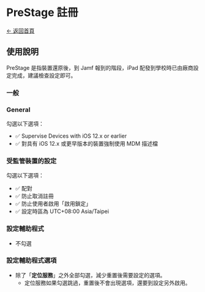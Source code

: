 # PreStage 註冊

[← 返回首頁](../)

## 使用說明

PreStage 是指裝置還原後，到 Jamf 報到的階段，iPad 配發到學校時已由廠商設定完成，建議檢查設定即可。

### 一般

### General

勾選以下選項：

* ✅ Supervise Devices with iOS 12.x or earlier
* ✅ 對具有 iOS 12.x 或更早版本的裝置強制使用 MDM 描述檔

### 受監管裝置的設定

勾選以下選項：

* ✅ 配對
* ✅ 防止取消註冊
* ✅ 防止使用者啟用「啟用鎖定」
* ✅ 設定時區為 UTC+08:00 Asia/Taipei

### 設定輔助程式

* 不勾選

### 設定輔助程式選項

* 除了「**定位服務**」之外全部勾選，減少重置後需要設定的選項。
  * 定位服務如果勾選跳過，重置後不會出現選項，還要到設定另外啟用。
